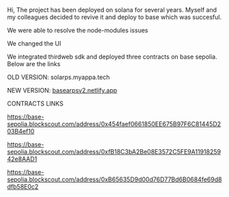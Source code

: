 Hi, The project has been deployed on solana for several years. Myself and my colleagues decided to revive it and deploy to base which was succesful.

We were able to resolve the node-modules issues

We changed the UI 

We integrated thirdweb sdk and deployed three contracts on base sepolia. Below are the links





OLD VERSION: solarps.myappa.tech

NEW VERSION: [basearpsv2.netlify.app](https://basearpsv2.vercel.app/)




CONTRACTS LINKS

https://base-sepolia.blockscout.com/address/0x454faef0661850EE675B97F6C81445D203B4ef10


https://base-sepolia.blockscout.com/address/0xfB18C3bA2Be08E3572C5FE9A1191825942e8AAD1



https://base-sepolia.blockscout.com/address/0xB65635D9d00d76D77Bd6B0684fe69d8dfb58E0c2
